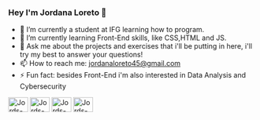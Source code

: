 ### Hey I'm Jordana Loreto 👋

- 🔭 I’m currently a student at IFG learning how to program.
- 🌱 I’m currently learning Front-End skills, like CSS,HTML and JS. 
- 💬 Ask me about the projects and exercises that i'll be putting in here,  i'll try my best to answer your questions!
- 📫 How to reach me: jordanaloreto45@gmail.com
- ⚡ Fun fact: besides Front-End i'm also interested in Data Analysis and Cybersecurity

<div style="display": inline_block">
 <img align="center" alt="Jords-C" height="30" width="40" src="https://cdn.jsdelivr.net/gh/devicons/devicon/icons/c/c-original.svg" />
 <img align="center" alt="Jords-C" height="30" width="40"  src="https://cdn.jsdelivr.net/gh/devicons/devicon/icons/javascript/javascript-original.svg" />
  <img align="center" alt="Jords-C" height="30" width="40" src="https://cdn.jsdelivr.net/gh/devicons/devicon/icons/css3/css3-original.svg" />
  <img align="center" alt="Jords-C" height="30" width="40" 
src="https://cdn.jsdelivr.net/gh/devicons/devicon/icons/html5/html5-original.svg" />
</div>

##
